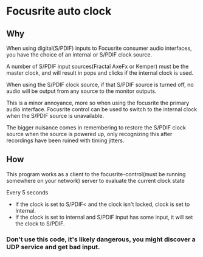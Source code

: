 # Focusrite auto clock

## Why
When using digital(S/PDIF) inputs to Focusrite consumer audio interfaces, you have the choice of an internal or S/PDIF clock source.  

A number of S/PDIF input sources(Fractal AxeFx or Kemper) must be the master clock, and will result in pops and clicks if the internal clock is used.

When using the S/PDIF clock source, if that S/PDIF source is turned off, no audio will be output from any source to the monitor outputs.

This is a minor annoyance, more so when using the focusrite the primary audio interface.  Focusrite control can be used to switch to the internal clock when the S/PDIF source is unavailable.

The bigger nuisance comes in remembering to restore the S/PDIF clock source when the source is powered up, only recognizing this after recordings have been ruined with timing jitters.


## How
This program works as a client to the focusrite-control(must be running somewhere on your network) server to evaluate the current clock state

Every 5 seconds
* If the clock is set to S/PDIF< and the clock isn't locked, clock is set to Internal.  
* If the clock is set to internal and S/PDIF input has some input, it will set the clock to S/PDIF.

### Don't use this code, it's likely dangerous, you might discover a UDP service and get bad input.
